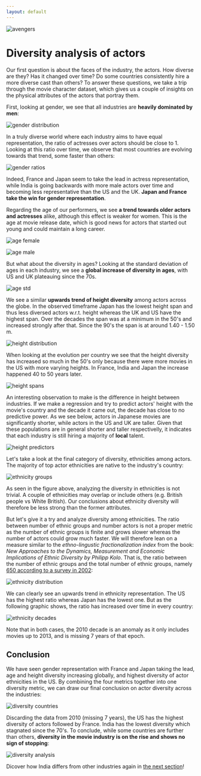 ```yaml
---
layout: default
---
```


![avengers](assets/img/avengers-infinity-war.jpg)

# Diversity analysis of actors

Our first question is about the faces of the industry, the actors.
How diverse are they?
Has it changed over time?
Do some countries consistently hire a more diverse cast than others?
To answer these questions, we take a trip through the movie character dataset, which gives us a couple of insights on the physical attributes of the actors that portray them.

First, looking at gender, we see that all industries are **heavily dominated by men**:

![gender distribution](assets/img/gender-distribution.png)

In a truly diverse world where each industry aims to have equal representation, the ratio of actresses over actors should be close to 1.
Looking at this ratio over time, we observe that most countries are evolving towards that trend, some faster than others:

![gender ratios](assets/img/gender-ratios.png)

Indeed, France and Japan seem to take the lead in actress representation, while India is going backwards with more male actors over time and becoming less representative than the US and the UK.
**Japan and France take the win for gender representation**.

Regarding the age of our performers, we see **a trend towards older actors and actresses** alike, although this effect is weaker for women.
This is the age at movie release date, which is good news for actors that started out young and could maintain a long career.

![age female](assets/img/age-female.png)

![age male](assets/img/age-male.png)

But what about the diversity in ages?
Looking at the standard deviation of ages in each industry, we see a **global increase of diversity in ages**, with US and UK plateauing since the 70s.

![age std](assets/img/age-std.png)

<!-- ![age distribution](assets/img/ages.png) -->

We see a similar **upwards trend of height diversity** among actors across the globe.
In the observed timeframe Japan has the lowest height span and thus less diversed actors w.r.t. height whereas the UK and US have the highest span. 
Over the decades the span was at a minimum in the 50's and increased strongly after that. Since the 90's the span is at around 1.40 - 1.50 m.

![height distribution](assets/img/height-distribution.png)

When looking at the evolution per country we see that the height diversity has increased so much in the 50's only because there were more movies in the US with more varying heights. 
In France, India and Japan the increase happened 40 to 50 years later.

![height spans](assets/img/height-spans.png)

An interesting observation to make is the difference in height between industries.
If we make a regression and try to predict actors' height with the movie's country and the decade it came out, the decade has close to no predictive power.
As we see below, actors in Japanese movies are significantly shorter, while actors in the US and UK are taller.
Given that these populations are in general shorter and taller respectivelly, it indicates that each industry is still hiring a majority of **local** talent.

![height predictors](assets/img/height-regression.png)

Let's take a look at the final category of diversity, ethnicities among actors.
The majority of top actor ethnicities are native to the industry's country:

![ethnicity groups](assets/img/ethnicities-groups.png)

As seen in the figure above, analyzing the diversity in ethnicities is not trivial.
A couple of ethnicities may overlap or include others (e.g. British people vs White British).
Our conclusions about ethnicity diversity will therefore be less strong than the former attributes.

But let's give it a try and analyze diversity among ethnicities.
The ratio between number of ethnic groups and number actors is not a proper metric as the number of ethnic groups is finite and grows slower whereas the number of actors could grow much faster. 
We will therefore lean on a measure similar to the *ethno-lingustic fractionalization index* from the book: *New Approaches to the Dynamics, Measurement and Economic Implications of Ethnic Diversity by Philipp Kolo*.
That is, the ratio between the number of ethnic groups and the total number of ethnic groups, namely [650 according to a survey in 2002](https://www.washingtonpost.com/news/worldviews/wp/2013/05/16/a-revealing-map-of-the-worlds-most-and-least-ethnically-diverse-countries/):

![ethnicity distribution](assets/img/ethnicities-distribution.png)

We can clearly see an upwards trend in ethnicity representation.
The US has the highest ratio whereas Japan has the lowest one.
But as the following graphic shows, the ratio has increased over time in every country:

![ethnicity decades](assets/img/ethnicities-decades.png)

Note that in both cases, the 2010 decade is an anomaly as it only includes movies up to 2013, and is missing 7 years of that epoch.


## Conclusion

We have seen gender representation with France and Japan taking the lead, age and height diversity increasing globally, and highest diversity of actor ethnicities in the US.
By combining the four metrics together into one diversity metric, we can draw our final conclusion on actor diversity across the industries:


![diversity countries](assets/img/diversity-countries.png)


Discarding the data from 2010 (missing 7 years), the US has the highest diversity of actors followed by France.
India has the lowest diversity which stagnated since the 70's. 
To conclude, while some countries are further than others, **diversity in the movie industry is on the rise and shows no sign of stopping**:

![diversity analysis](assets/img/diversity-analysis.png)

Dicover how India differs from other industries again in [the next section](/duration.md)!